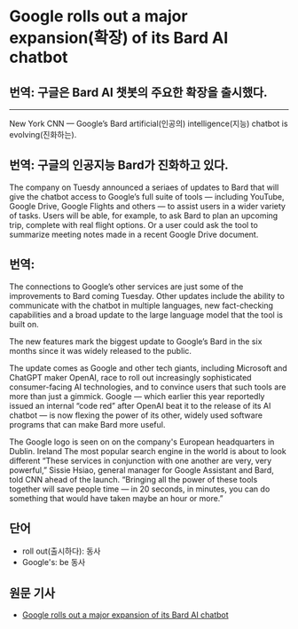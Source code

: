 # Google rolls out a major expansion(확장) of its Bard AI chatbot

## 번역: 구글은 Bard AI 챗봇의 주요한 확장을 출시했다.

---

New York
CNN
—
Google’s Bard artificial(인공의) intelligence(지능) chatbot is evolving(진화하는).

## 번역: 구글의 인공지능 Bard가 진화하고 있다.

The company on Tuesdy announced a seriaes of updates to Bard that will give the chatbot access to Google’s full suite of tools — including YouTube, Google Drive, Google Flights and others — to assist users in a wider variety of tasks. Users will be able, for example, to ask Bard to plan an upcoming trip, complete with real flight options. Or a user could ask the tool to summarize meeting notes made in a recent Google Drive document.

## 번역:

The connections to Google’s other services are just some of the improvements to Bard coming Tuesday. Other updates include the ability to communicate with the chatbot in multiple languages, new fact-checking capabilities and a broad update to the large language model that the tool is built on.

The new features mark the biggest update to Google’s Bard in the six months since it was widely released to the public.

The update comes as Google and other tech giants, including Microsoft and ChatGPT maker OpenAI, race to roll out increasingly sophisticated consumer-facing AI technologies, and to convince users that such tools are more than just a gimmick. Google — which earlier this year reportedly issued an internal “code red” after OpenAI beat it to the release of its AI chatbot — is now flexing the power of its other, widely used software programs that can make Bard more useful.

The Google logo is seen on on the company's European headquarters in Dublin. Ireland
The most popular search engine in the world is about to look different
“These services in conjunction with one another are very, very powerful,” Sissie Hsiao, general manager for Google Assistant and Bard, told CNN ahead of the launch. “Bringing all the power of these tools together will save people time — in 20 seconds, in minutes, you can do something that would have taken maybe an hour or more.”

## 단어

- roll out(출시하다): 동사
- Google's: be 동사

## 원문 기사

- [Google rolls out a major expansion of its Bard AI chatbot](https://edition.cnn.com/2023/09/19/tech/google-bard-updates/index.html)
